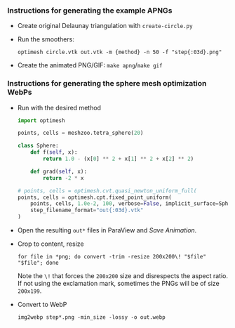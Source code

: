 ### Instructions for generating the example APNGs

* Create original Delaunay triangulation with `create-circle.py`

* Run the smoothers:
  ```
  optimesh circle.vtk out.vtk -m {method} -n 50 -f "step{:03d}.png"
  ```

* Create the animated PNG/GIF: `make apng`/`make gif`


### Instructions for generating the sphere mesh optimization WebPs

* Run with the desired method
  ```python
  import optimesh

  points, cells = meshzoo.tetra_sphere(20)

  class Sphere:
      def f(self, x):
          return 1.0 - (x[0] ** 2 + x[1] ** 2 + x[2] ** 2)

      def grad(self, x):
          return -2 * x

  # points, cells = optimesh.cvt.quasi_newton_uniform_full(
  points, cells = optimesh.cpt.fixed_point_uniform(
      points, cells, 1.0e-2, 100, verbose=False, implicit_surface=Sphere(),
      step_filename_format="out{:03d}.vtk"
  )
  ```

* Open the resulting `out*` files in ParaView and _Save Animation_.

* Crop to content, resize
  ```
  for file in *png; do convert -trim -resize 200x200\! "$file" "$file"; done
  ```
  Note the `\!` that forces the `200x200` size and disrespects the aspect ratio. If not
  using the exclamation mark, sometimes the PNGs will be of size `200x199`.

* Convert to WebP
  ```
  img2webp step*.png -min_size -lossy -o out.webp
  ```
